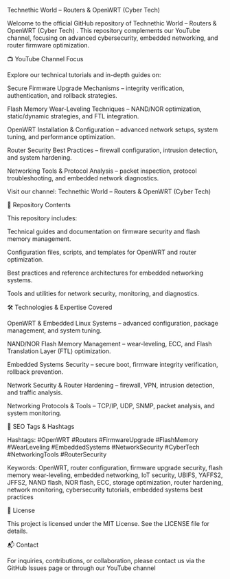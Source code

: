 Technethic World – Routers & OpenWRT (Cyber Tech)

Welcome to the official GitHub repository of Technethic World – Routers & OpenWRT (Cyber Tech)
. This repository complements our YouTube channel, focusing on advanced cybersecurity, embedded networking, and router firmware optimization.

📺 YouTube Channel Focus

Explore our technical tutorials and in-depth guides on:

Secure Firmware Upgrade Mechanisms – integrity verification, authentication, and rollback strategies.

Flash Memory Wear-Leveling Techniques – NAND/NOR optimization, static/dynamic strategies, and FTL integration.

OpenWRT Installation & Configuration – advanced network setups, system tuning, and performance optimization.

Router Security Best Practices – firewall configuration, intrusion detection, and system hardening.

Networking Tools & Protocol Analysis – packet inspection, protocol troubleshooting, and embedded network diagnostics.

Visit our channel: Technethic World – Routers & OpenWRT (Cyber Tech)

📁 Repository Contents

This repository includes:

Technical guides and documentation on firmware security and flash memory management.

Configuration files, scripts, and templates for OpenWRT and router optimization.

Best practices and reference architectures for embedded networking systems.

Tools and utilities for network security, monitoring, and diagnostics.

🛠️ Technologies & Expertise Covered

OpenWRT & Embedded Linux Systems – advanced configuration, package management, and system tuning.

NAND/NOR Flash Memory Management – wear-leveling, ECC, and Flash Translation Layer (FTL) optimization.

Embedded Systems Security – secure boot, firmware integrity verification, rollback prevention.

Network Security & Router Hardening – firewall, VPN, intrusion detection, and traffic analysis.

Networking Protocols & Tools – TCP/IP, UDP, SNMP, packet analysis, and system monitoring.

🔑 SEO Tags & Hashtags

Hashtags:
#OpenWRT #Routers #FirmwareUpgrade #FlashMemory #WearLeveling #EmbeddedSystems #NetworkSecurity #CyberTech #NetworkingTools #RouterSecurity

Keywords:
OpenWRT, router configuration, firmware upgrade security, flash memory wear-leveling, embedded networking, IoT security, UBIFS, YAFFS2, JFFS2, NAND flash, NOR flash, ECC, storage optimization, router hardening, network monitoring, cybersecurity tutorials, embedded systems best practices

📄 License

This project is licensed under the MIT License. See the LICENSE file for details.

📬 Contact

For inquiries, contributions, or collaboration, please contact us via the GitHub Issues page or through our YouTube channel
